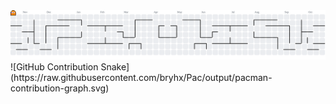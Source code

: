 <picture>
  <source media="(prefers-color-scheme: dark)" srcset="https://raw.githubusercontent.com/bryhx/Pac/output/pacman-contribution-graph-dark.svg">
  <source media="(prefers-color-scheme: light)" srcset="https://raw.githubusercontent.com/bryhx/Pac/output/pacman-contribution-graph.svg">
  <img alt="Pac-Man contribution graph" src="https://raw.githubusercontent.com/bryhx/Pac/output/pacman-contribution-graph.svg">
</picture>
![GitHub Contribution Snake](https://raw.githubusercontent.com/bryhx/Pac/output/pacman-contribution-graph.svg)
